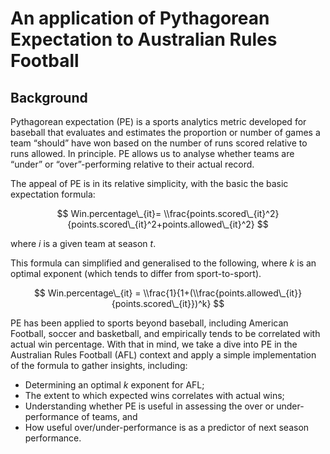 An application of Pythagorean Expectation to Australian Rules Football
================

## Background

Pythagorean expectation (PE) is a sports analytics metric developed for
baseball that evaluates and estimates the proportion or number of games
a team “should” have won based on the number of runs scored relative to
runs allowed. In principle. PE allows us to analyse whether teams are
“under” or “over”-performing relative to their actual record.

The appeal of PE is in its relative simplicity, with the basic the basic
expectation formula:

$$ 
Win.percentage\_{it}= \\frac{points.scored\_{it}^2}{points.scored\_{it}^2+points.allowed\_{it}^2}
$$

where *i* is a given team at season *t*.

This formula can simplified and generalised to the following, where *k*
is an optimal exponent (which tends to differ from sport-to-sport).

$$ 
Win.percentage\_{it} = \\frac{1}{1+(\\frac{points.allowed\_{it}}{points.scored\_{it}})^k} 
$$

PE has been applied to sports beyond baseball, including American
Football, soccer and basketball, and empirically tends to be correlated
with actual win percentage. With that in mind, we take a dive into PE in
the Australian Rules Football (AFL) context and apply a simple
implementation of the formula to gather insights, including:

-   Determining an optimal *k* exponent for AFL;
-   The extent to which expected wins correlates with actual wins;
-   Understanding whether PE is useful in assessing the over or
    under-performance of teams, and
-   How useful over/under-performance is as a predictor of next season
    performance.
